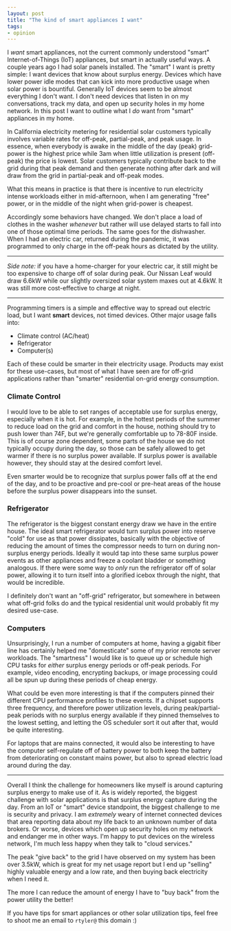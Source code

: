 ```yaml
---
layout: post
title: "The kind of smart appliances I want"
tags:
- opinion
---
```


I _want_ smart appliances, not the current commonly understood "smart"
Internet-of-Things (IoT) appliances, but smart in actually useful ways.  A
couple years ago I had solar panels installed. The "smart" I want is pretty
simple: I want devices that know about surplus energy. Devices which have lower
power idle modes that can kick into more productive usage when solar power is
bountiful. Generally IoT devices seem to be almost everything I don't want. I
don't need devices that listen in on my conversations, track my data, and open
up security holes in my home network. In this post I want to outline what I
_do_ want from "smart" appliances in my home.


In California electricity metering  for residential solar customers typically
involves variable rates for off-peak, partial-peak, and peak usage. In essence,
when everybody is awake in the middle of the day (peak) grid-power is the
highest price while 3am when little utilization is present (off-peak) the price
is lowest. Solar customers typically contribute back to the grid during that
peak demand and then generate nothing after dark and will draw from the grid in
partial-peak and off-peak modes.

What this means in practice is that there is incentive to run electricity
intense workloads either in mid-afternoon, when I am generating "free" power,
or in the middle of the night when grid-power is cheapest.

Accordingly some behaviors have changed. We don't place a load of clothes in
the washer _whenever_ but rather will use delayed starts to fall into one of
those optimal time periods. The same goes for the dishwasher. When I had an
electric car, returned during the pandemic, it was programmed to only charge in
the off-peak hours as dictated by the utility. 

---

_Side note:_ if you have a home-charger for your electric car, it still might
be too expensive to charge off of solar during peak. Our Nissan Leaf would draw
6.6kW while our slightly oversized solar system maxes out at 4.6kW. It was
still more cost-effective to charge at night.

---

Programming timers is a simple and effective way to spread out electric load,
but I want **smart** devices, not timed devices. Other major usage falls into:

* Climate control (AC/heat)
* Refrigerator
* Computer(s)

Each of these could be smarter in their electricity usage. Products may exist
for these use-cases, but most of what I have seen are for off-grid applications
rather than "smarter" residential on-grid energy consumption.

### Climate Control

I would love to be able to set ranges of acceptable use for surplus energy,
especially when it is hot. For example, in the hottest periods of the summer to
reduce load on the grid and comfort in the house, nothing should try to push
lower than 74F, but we're generally comfortable up to 78-80F inside. This is of
course zone dependent, some parts of the house we do not typically occupy
during the day, so those can be safely allowed to get warmer if there is no
surplus power available. If surplus power is available however, they should
stay at the desired comfort level.

Even smarter would be to recognize that surplus power falls off at the end of
the day, and to be proactive and pre-cool or pre-heat areas of the house before
the surplus power disappears into the sunset.

### Refrigerator

The refrigerator is the biggest constant energy draw we have in the entire
house. The ideal smart refrigerator would turn surplus power into reserve
"cold" for use as that power dissipates, basically with the objective of
reducing the amount of times the compressor needs to turn on during non-surplus
energy periods. Ideally it would tap into these same surplus power events as
other appliances and freeze a coolant bladder or something analogous. If there
were some way to _only_ run the refrigerator off of solar power, allowing it to
turn itself into a glorified icebox through the night, that would be incredible.

I definitely don't want an "off-grid" refrigerator, but somewhere in between
what off-grid folks do and the typical residential unit would probably fit my
desired use-case.

### Computers

Unsurprisingly, I run a number of computers at home, having a gigabit fiber
line has certainly helped me "domesticate" some of my prior remote server
workloads. The "smartness" I would like is to queue up or schedule high CPU
tasks for _either_ surplus energy periods or off-peak periods. For example,
video encoding, encrypting backups, or image processing could all be spun up
during these periods of cheap energy.

What could be even more interesting is that if the computers pinned their
different CPU performance profiles to these events. If a chipset supports three
frequency, and therefore power utilization levels, during peak/partial-peak
periods with no surplus energy available if they pinned themselves to the
lowest setting, and letting the OS scheduler sort it out after that, would be
quite interesting.

For laptops that are mains connected, it would also be interesting to have the
computer self-regulate off of battery power to both keep the battery from
deteriorating on constant mains power, but also to spread electric load around
during the day.

---

Overall I think the challenge for homeowners like myself is around capturing
surplus energy to make use of it. As is widely reported, the biggest challenge
with solar applications is that surplus energy capture during the day. From an
IoT or "smart" device standpoint, the biggest challenge to me is security and
privacy. I am _extremely_ weary of internet connected devices that area
reporting data about my life back to an unknown number of data brokers. Or
worse, devices which open up security holes on my network and endanger me in
other ways. I'm happy to put devices on the wireless network, I'm much less
happy when they talk to "cloud services."

The peak "give back" to the grid I have observed on my system has been over
3.5kW, which is great for my net usage report but I end up "selling" highly
valuable energy and a low rate, and then buying back electricity when I need
it.

The more I can reduce the amount of energy I have to "buy back" from the power
utility the better!


If you have tips for smart appliances or other solar utilization tips, feel
free to shoot me an email to `rtyler@` this domain :)
